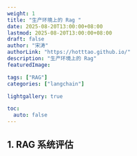 ```yaml
---
weight: 1
title: "生产环境上的 Rag "
date: 2025-08-20T13:00:00+08:00
lastmod: 2025-08-20T13:00:00+08:00
draft: false
author: "宋涛"
authorLink: "https://hotttao.github.io/"
description: "生产环境上的 Rag"
featuredImage: 

tags: ["RAG"]
categories: ["langchain"]

lightgallery: true

toc:
  auto: false
---
```


## 1. RAG 系统评估